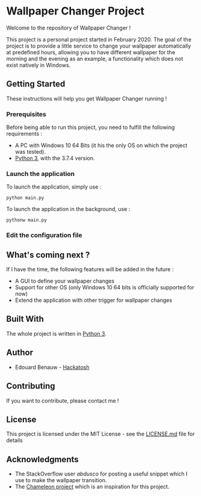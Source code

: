 # Wallpaper Changer Project

Welcome to the repository of Wallpaper Changer !

This project is a personal project started in February 2020. 
The goal of the project is to provide a little service to change your wallpaper automatically at predefined hours,
allowing you to have different wallpaper for the morning and the evening as an example, a functionality which does
not exist natively in Windows.

## Getting Started

These instructions will help you get Wallpaper Changer running !

### Prerequisites

Before being able to run this project, you need to fulfill the following requirements :

* A PC with Windows 10 64 Bits (it his the only OS on which the project was tested).
* [Python 3](https://www.python.org/), with the 3.7.4 version.

### Launch the application

To launch the application, simply use : 

```
python main.py
```

To launch the application in the background, use :

```
pythonw main.py
```

### Edit the configuration file



## What's coming next ?

If I have the time, the following features will be added in the future :
- A GUI to define your wallpaper changes
- Support for other OS (only Windows 10 64 bits is officially supported for now)
- Extend the application with other trigger for wallpaper changes

## Built With

The whole project is written in [Python 3](https://www.python.org/). 

## Author

* Edouard Benauw - [Hackatosh](https://github.com/Hackatosh)

## Contributing

If you want to contribute, please contact me !

## License

This project is licensed under the MIT License - see the [LICENSE.md](LICENSE.md) file for details

## Acknowledgments

* The StackOverflow user *abdusco* for posting a useful snippet which I use to make the wallpaper transition.
* The [Chameleon project](https://github.com/ianmartinez/Chameleon) which is an inspiration for this project.